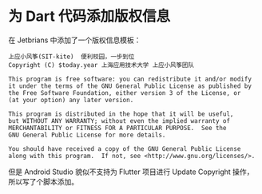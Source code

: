 # 为 Dart 代码添加版权信息

在 Jetbrians 中添加了一个版权信息模板：

```text
上应小风筝(SIT-kite)  便利校园，一步到位
Copyright (C) $today.year 上海应用技术大学 上应小风筝团队

This program is free software: you can redistribute it and/or modify
it under the terms of the GNU General Public License as published by
the Free Software Foundation, either version 3 of the License, or
(at your option) any later version.

This program is distributed in the hope that it will be useful,
but WITHOUT ANY WARRANTY; without even the implied warranty of
MERCHANTABILITY or FITNESS FOR A PARTICULAR PURPOSE.  See the
GNU General Public License for more details.

You should have received a copy of the GNU General Public License
along with this program.  If not, see <http://www.gnu.org/licenses/>.
```

但是 Android Studio 貌似不支持为 Flutter 项目进行 Update Copyright 操作，所以写了个脚本添加。

